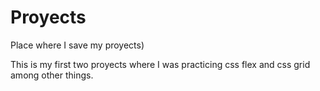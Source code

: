 # Proyects
Place where I save my proyects)

This is my first two proyects where I was practicing css flex and css grid among other things.

